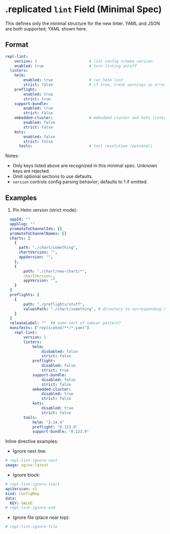 # .replicated `lint` Field (Minimal Spec)
This defines only the minimal structure for the new linter. YAML and JSON are both supported; YAML shown here.
## Format
```yaml
repl-lint:
    version: 1                       # lint config schema version
    enabled: true                    # turn linting on/off
  linters:
    helm:
        enabled: true                # run helm lint
        strict: false                # if true, treat warnings as errors
    preflight:
        enabled: true
        strict: true
    support-bundle:
        enabled: true
        strict: false
    embedded-cluster:                # embedded cluster and kots linters do not exist as of yet
        enabled: false
        strict: false
    kots:
        enabled: false
        strict: false
      tools:                         # tool resolution (optional)
```
Notes:
- Only keys listed above are recognized in this minimal spec. Unknown keys are rejected.
- Omit optional sections to use defaults.
- `version` controls config parsing behavior; defaults to 1 if omitted.
## Examples
1) Pin Helm version (strict mode):
```yaml
  appId: ""
  appSlug: "" 
  promoteToChannelIds: []
  promoteToChannelNames: []
  charts: [
    {
      path: "./chart/something",
      chartVersion: "",
      appVersion: "",
    },
    {
        path: "./chart/new-chart/*",
        chartVersion:,
        appVersion: "",
    }
  ]
  preflights: [
    {
        path: "./preflights/stuff",
        valuesPath: "./chart/something", # directory to corresponding helm chart
    }
  ]
  releaseLabel: ""  ## some sort of semver pattern?
  manifests: ["replicated/**/*.yaml"]
    repl-lint:
        version: 1
        linters:
            helm:
                disbabled: false                
                strict: false                
            preflight:
                disabled: false
                strict: true
            support-bundle:
                disabled: false
                strict: false
            embedded-cluster:                
                disabled: true
                strict: false
            kots:
                disabled: true
                strict: false
        tools:
            helm: "3.14.4"
            preflight: "0.123.9"
            support-bundle: "0.123.9"
```

Inline directive examples:
- Ignore next line:
```yaml
# repl-lint-ignore-next
image: nginx:latest
```
- Ignore block:
```yaml
# repl-lint-ignore-start
apiVersion: v1
kind: ConfigMap
data:
  KEY: VALUE
# repl-lint-ignore-end
```
- Ignore file (place near top):
```yaml
# repl-lint-ignore-file
```
